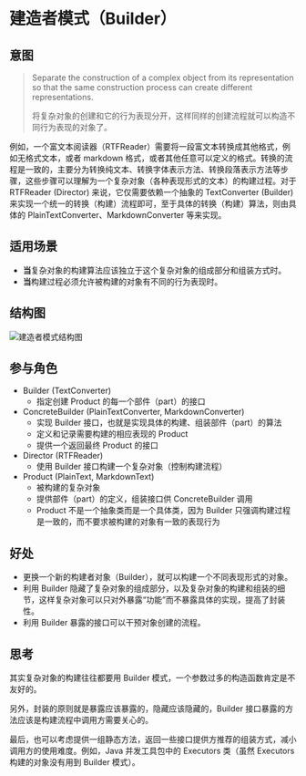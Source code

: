 # 建造者模式（Builder）

## 意图

> Separate the construction of a complex object from its representation so that the same construction process can create different representations.
>
> 将复杂对象的创建和它的行为表现分开，这样同样的创建流程就可以构造不同行为表现的对象了。

例如，一个富文本阅读器（RTFReader）需要将一段富文本转换成其他格式，例如无格式文本，或者 markdown 格式，或者其他任意可以定义的格式。转换的流程是一致的，主要分为转换纯文本、转换字体表示方法、转换段落表示方法等步骤，这些步骤可以理解为一个复杂对象（各种表现形式的文本）的构建过程。对于 RTFReader (Director) 来说，它仅需要依赖一个抽象的 TextConverter (Builder) 来实现一个统一的转换（构建）流程即可，至于具体的转换（构建）算法，则由具体的 PlainTextConverter、MarkdownConverter 等来实现。

## 适用场景

- **当**复杂对象的构建算法应该独立于这个复杂对象的组成部分和组装方式时。
- **当**构建过程必须允许被构建的对象有不同的行为表现时。

## 结构图

![建造者模式结构图](https://youdu-markdown.oss-cn-shanghai.aliyuncs.com/20191110172515.png)

## 参与角色

- Builder (TextConverter) 
  - 指定创建 Product 的每一个部件（part）的接口
- ConcreteBuilder (PlainTextConverter, MarkdownConverter) 
  - 实现 Builder 接口，也就是实现具体的构建、组装部件（part）的算法
  - 定义和记录需要构建的相应表现的 Product
  - 提供一个返回最终 Product 的接口
- Director (RTFReader)
  - 使用 Builder 接口构建一个复杂对象（控制构建流程）
- Product (PlainText, MarkdownText)
  - 被构建的复杂对象
  - 提供部件（part）的定义，组装接口供 ConcreteBuilder 调用
  - Product 不是一个抽象类而是一个具体类，因为 Builder 只强调构建过程是一致的，而不要求被构建的对象有一致的表现行为

## 好处

- 更换一个新的构建者对象（Builder），就可以构建一个不同表现形式的对象。
- 利用 Builder 隐藏了复杂对象的组成部分，以及复杂对象的构建和组装的细节，这样复杂对象可以只对外暴露“功能”而不暴露具体的实现，提高了封装性。
- 利用 Builder 暴露的接口可以干预对象创建的流程。

## 思考

其实复杂对象的构建往往都要用 Builder 模式，一个参数过多的构造函数肯定是不友好的。

另外，封装的原则就是暴露应该暴露的，隐藏应该隐藏的，Builder 接口暴露的方法应该是构建流程中调用方需要关心的。

最后，也可以考虑提供一组静态方法，返回一些接口提供方推荐的组装方式，减小调用方的使用难度。例如，Java 并发工具包中的 Executors 类（虽然 Executors 构建的对象没有用到 Builder 模式）。